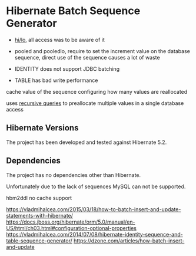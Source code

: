 Hibernate Batch Sequence Generator
==================================

- [hi/lo](https://vladmihalcea.com/2014/06/23/the-hilo-algorithm/), all access was to be aware of it
- pooled and pooledlo, require to set the increment value on the database sequence, direct use of the sequence causes a lot of waste

- IDENTITY does not support JDBC batching
- TABLE has bad write performance

cache value of the sequence configuring how many values are reallocated

uses [recursive queries](https://en.wikipedia.org/wiki/Hierarchical_and_recursive_queries_in_SQL) to preallocate multiple values in a single database access

Hibernate Versions
------------------

The project has been developed and tested against Hibernate 5.2.

Dependencies
------------

The project has no dependencies other than Hibernate.

Unfortunately due to the lack of sequences MySQL can not be supported.

hbm2ddl no cache support

https://vladmihalcea.com/2015/03/18/how-to-batch-insert-and-update-statements-with-hibernate/
https://docs.jboss.org/hibernate/orm/5.0/manual/en-US/html/ch03.html#configuration-optional-properties
https://vladmihalcea.com/2014/07/08/hibernate-identity-sequence-and-table-sequence-generator/
https://dzone.com/articles/how-batch-insert-and-update